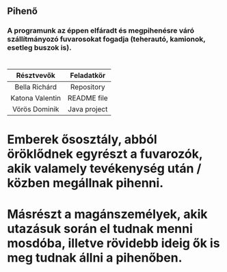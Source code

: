 ##  Pihenő
### A programunk az éppen elfáradt és megpihenésre váró szállítmányozó fuvarosokat fogadja (teherautó, kamionok, esetleg buszok is). 
#

| Résztvevők      | Feladatkör  | 
| :-------------: | :--------:  |
| Bella Richárd   | Repository  |
| Katona Valentin | README file |
| Vörös Dominik | Java project |

#
# Emberek ősosztály, abból öröklődnek egyrészt a fuvarozók, akik valamely tevékenység után / közben megállnak pihenni.
# Másrészt a magánszemélyek, akik utazásuk során el tudnak menni mosdóba, illetve rövidebb ideig ők is meg tudnak állni a pihenőben.
